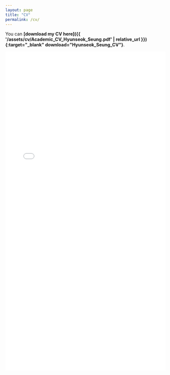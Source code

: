 ```yaml
---
layout: page
title: "CV"
permalink: /cv/
---
```


You can **[download my CV here]({{ '/assets/cv/Academic_CV_Hyunseok_Seung.pdf' | relative_url }}){:target="_blank" download="Hyunseok_Seung_CV"}**.

<embed src="/assets/cv/Academic_CV_Hyunseok_Seung.pdf" type="application/pdf" width="100%" height="1000px" />
